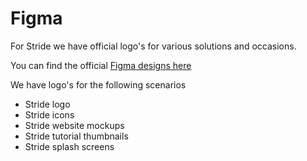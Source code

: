 # Figma
For Stride we have official logo's for various solutions and occasions.

You can find the official [Figma designs here](https://www.figma.com/file/LwUrbnxR1hVkO53R3yqpQT/STRIDE3D?type=design&node-id=126-192&mode=design)

We have logo's for the following scenarios
* Stride logo
* Stride icons
* Stride website mockups
* Stride tutorial thumbnails
* Stride splash screens